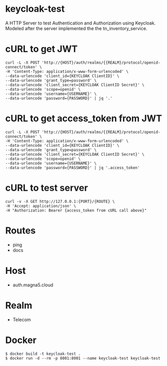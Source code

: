 # keycloak-test
A HTTP Server to test Authentication and Authorization using Keycloak.
Modeled after the server implemented the the tn_inventory_service.

# cURL to get JWT
```
curl -L -X POST 'http://{HOST}/auth/realms/{{REALM}/protocol/openid-connect/token' \
-H 'Content-Type: application/x-www-form-urlencoded' \
--data-urlencode 'client_id={KEYCLOAK ClientID}' \
--data-urlencode 'grant_type=password' \
--data-urlencode 'client_secret={KEYCLOAK ClientID Secret}' \
--data-urlencode 'scope=openid' \
--data-urlencode 'username={USERNAME}' \
--data-urlencode 'password={PASSWORD}' | jq '.'
```

# cURL to get access_token from JWT
```
curl -L -X POST 'http://{HOST}/auth/realms/{{REALM}/protocol/openid-connect/token' \
-H 'Content-Type: application/x-www-form-urlencoded' \
--data-urlencode 'client_id={KEYCLOAK ClientID}' \
--data-urlencode 'grant_type=password' \
--data-urlencode 'client_secret={KEYCLOAK ClientID Secret}' \
--data-urlencode 'scope=openid' \
--data-urlencode 'username={USERNAME}' \
--data-urlencode 'password={PASSWORD}' | jq '.access_token'
```

# cURL to test server
```
curl -v -X GET http://127.0.0.1:{PORT}/{ROUTE} \
-H 'Accept: application/json' \
-H "Authorization: Bearer {access_token from cURL call above}"
```

# Routes
- ping
- docs

# Host
- auth.magna5.cloud

# Realm
- Telecom

# Docker
```
$ docker build -t keycloak-test .
$ docker run -d --rm -p 8001:8001 --name keycloak-test keycloak-test
```

